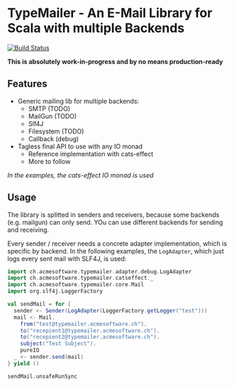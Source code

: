 TypeMailer - An E-Mail Library for Scala with multiple Backends
===============================================================

[![Build Status](https://travis-ci.org/acme-software/typemailer.svg?branch=master)](https://travis-ci.org/acme-software/typemailer)

**This is absolutely work-in-progress and by no means production-ready**

Features
--------

- Generic mailing lib for multiple backends:
  - SMTP (TODO)
  - MailGun (TODO)
  - Slf4J
  - Filesystem (TODO)
  - Callback (debug)
- Tagless final API to use with any IO monad
  - Reference implementation with cats-effect
  - More to follow

*In the examples, the cats-effect IO monad is used*
  
Usage
-----

The library is splitted in senders and receivers, because some backends (e.g. mailgun) can only send. YOu can use 
different backends for sending and receiving.

Every sender / receiver needs a concrete adapter implementation, which is specific by backend. In the following examples, 
the `LogAdapter`, which just logs every sent mail with SLF4J, is used:

```scala
import ch.acmesoftware.typemailer.adapter.debug.LogAdapter
import ch.acmesoftware.typemailer.catseffect._
import ch.acmesoftware.typemailer.core.Mail
import org.slf4j.LoggerFactory

val sendMail = for {
  sender <- Sender(LogAdapter(LoggerFactory.getLogger("test")))
  mail <- Mail.
    from("test@typemailer.acmesoftware.ch").
    to("recepient1@typemailer.acmesoftware.ch").
    to("recepient2@typemailer.acmesoftware.ch").
    subject("Test Subject").
    pureIO
  _ <- sender.send(mail)
} yield ()

sendMail.unsafeRunSync
```
